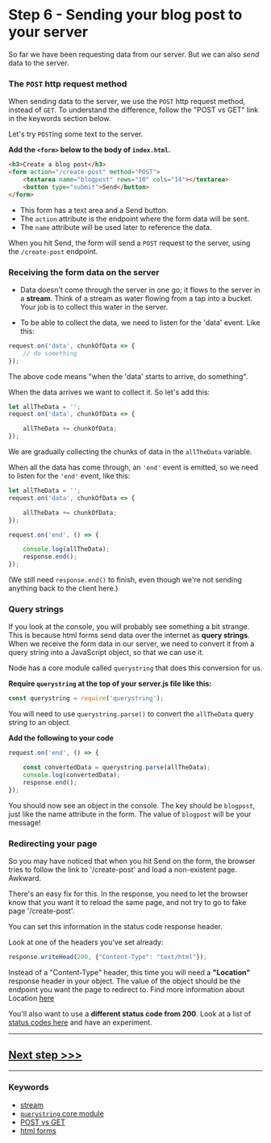# Step 6 - Sending your blog post to your server

So far we have been requesting data from our server. But we can also *send* data to the server.  

### The `POST` http request method

When sending data to the server, we use the `POST` http request method, instead of `GET`. To understand the difference, follow the "POST vs GET" link in the keywords section below.

Let's try `POST`ing some text to the server.

**Add the `<form>` below to the body of `index.html`.**

```html
<h3>Create a blog post</h3>
<form action="/create-post" method="POST">
    <textarea name="blogpost" rows="10" cols="14"></textarea>
    <button type="submit">Send</button>
</form>
```

* This form has a text area and a Send button.
* The `action` attribute is the endpoint where the form data will be sent.
* The `name` attribute will be used later to reference the data.

When you hit Send, the form will send a `POST` request to the server, using the `/create-post` endpoint.

### Receiving the form data on the server

* Data doesn't come through the server in one go; it flows to the server in a **stream**.  Think of a stream as water flowing from a tap into a bucket. Your job is to collect this water in the server.

* To be able to collect the data, we need to listen for the 'data' event. Like this:

```js
request.on('data', chunkOfData => {
    // do something
});
```

The above code means "when the 'data' starts to arrive, do something".

When the data arrives we want to collect it. So let's add this:

```js
let allTheData = '';
request.on('data', chunkOfData => {

    allTheData += chunkOfData;
});
```
We are gradually collecting the chunks of data in the `allTheData` variable.

When all the data has come through, an `'end'` event is emitted, so we need to listen for the `'end'` event, like this:

```js
let allTheData = '';
request.on('data', chunkOfData => {

    allTheData += chunkOfData;
});

request.on('end', () => {

    console.log(allTheData);
    response.end();
});
```

(We still need `response.end()` to finish, even though we're not sending anything back to the client here.)

### Query strings

If you look at the console, you will probably see something a bit strange. This is because html forms send data over the internet as **query strings**. When we receive the form data in our server, we need to convert it from a query string into a JavaScript object, so that we can use it.

Node has a core module called `querystring` that does this conversion for us.

**Require `querystring` at the top of your server.js file like this:**

```js
const querystring = require('querystring');
```

You will need to use `querystring.parse()` to convert the `allTheData` query string to an object.

**Add the following to your code**

```js
request.on('end', () => {

    const convertedData = querystring.parse(allTheData);
    console.log(convertedData);
    response.end();
});
```

You should now see an object in the console. The key should be `blogpost`, just like the name attribute in the form. The value of `blogpost` will be your message!


### Redirecting your page

So you may have noticed that when you hit Send on the form, the browser tries to follow the link to '/create-post' and load a non-existent page. Awkward.

There's an easy fix for this. In the response, you need to let the browser know that you want it to reload the same page, and not try to go to fake page '/create-post'.

You can set this information in the status code response header.

Look at one of the headers you've set already:

```js
response.writeHead(200, {"Content-Type": "text/html"});
```

Instead of a "Content-Type" header, this time you will need a **"Location"** response header in your object. The value of the object should be the endpoint you want the page to redirect to.
Find more information about Location [here](https://developer.mozilla.org/en-US/docs/Web/HTTP/Headers/Location)

You'll also want to use a **different status code from 200**. Look at a list of [status codes here](https://httpstatuses.com/) and have an experiment.

---

## [**Next step >>>**](step07.md)

---
### Keywords
* [stream](https://medium.freecodecamp.org/node-js-streams-everything-you-need-to-know-c9141306be93)
* [`querystring` core module](https://nodejs.org/api/querystring.html)
* [POST vs GET](http://www.w3schools.com/tags/ref_httpmethods.asp)
* [html forms](https://www.w3schools.com/html/html_forms.asp)
